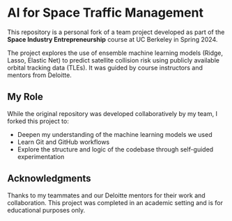 # AI for Space Traffic Management

This repository is a personal fork of a team project developed as part of the **Space Industry Entrepreneurship** course at UC Berkeley in Spring 2024.

The project explores the use of ensemble machine learning models (Ridge, Lasso, Elastic Net) to predict satellite collision risk using publicly available orbital tracking data (TLEs). It was guided by course instructors and mentors from Deloitte.

## My Role

While the original repository was developed collaboratively by my team, I forked this project to:
- Deepen my understanding of the machine learning models we used
- Learn Git and GitHub workflows
- Explore the structure and logic of the codebase through self-guided experimentation

## Acknowledgments

Thanks to my teammates and our Deloitte mentors for their work and collaboration. This project was completed in an academic setting and is for educational purposes only.
